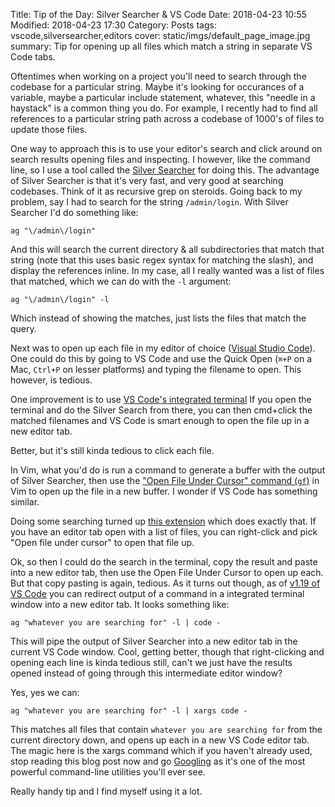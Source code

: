 Title: Tip of the Day: Silver Searcher & VS Code
Date: 2018-04-23 10:55
Modified: 2018-04-23 17:30
Category: Posts
tags: vscode,silversearcher,editors
cover: static/imgs/default_page_image.jpg
summary: Tip for opening up all files which match a string in separate VS Code tabs.

Oftentimes when working on a project you'll need to search through the codebase for
a particular string.  Maybe it's looking for occurances of a variable, maybe a particular
include statement, whatever, this "needle in a haystack" is a common thing you do.
For example, I recently had to find all references to a particular string path across
a codebase of 1000's of files to update those files.

One way to approach this is to use your editor's search and click around on search
results opening files and inspecting.  I however, like the command line, so I use
a tool called the [Silver Searcher](https://github.com/ggreer/the_silver_searcher)
for doing this.  The advantage of Silver Searcher is that it's very fast, and very
good at searching codebases.  Think of it as recursive grep on steroids.  Going
back to my problem, say I had to search for the string `/admin/login`.  With
Silver Searcher I'd do something like:

```shell
ag "\/admin\/login"
```

And this will search the current directory & all subdirectories that match that
string (note that this uses basic regex syntax for matching the slash), and display
the references inline.  In my case, all I really wanted was a list of files that
matched, which we can do with the `-l` argument:

```shell
ag "\/admin\/login" -l
```

Which instead of showing the matches, just lists the files that match the query.

Next was to open up each file in my editor of choice
([Visual Studio Code](https://code.visualstudio.com/)).  One could do this by
going to VS Code and use the Quick Open (`⌘+P` on a Mac, `Ctrl+P` on lesser
platforms) and typing the filename to open.  This however, is tedious.

One improvement is to use
[VS Code's integrated terminal](https://code.visualstudio.com/docs/editor/integrated-terminal)
If you open the terminal and do the Silver Search from there, you can then cmd+click
the matched filenames and VS Code is smart enough to open the file up in a new
editor tab.

Better, but it's still kinda tedious to click each file.

In Vim, what you'd do is run a command to generate a buffer with the output of Silver
Searcher, then use the
["Open File Under Cursor" command (`gf`)](http://vim.wikia.com/wiki/Open_file_under_cursor)
in Vim to open up the file in a new buffer.  I wonder if VS Code has something similar.

Doing some searching turned up
[this extension](https://marketplace.visualstudio.com/items?itemName=Fr43nk.seito-openfile)
which does exactly that.  If you have an editor tab open with a list of files, you can
right-click and pick "Open file under cursor" to open that file up.

Ok, so then I could do the search in the terminal, copy the result and paste into a new
editor tab, then use the Open File Under Cursor to open up each.  But that copy pasting
is again, tedious.  As it turns out though, as of
[v1.19 of VS Code](https://code.visualstudio.com/updates/v1_19#_pipe-output-directly-into-vs-code)
you can redirect
output of a command in a integrated terminal window into a new editor tab.  It looks
something like:

```shell
ag "whatever you are searching for" -l | code -
```

This will pipe the output of Silver Searcher into a new editor tab in the current VS
Code window.  Cool, getting better, though that right-clicking and opening each line
is kinda tedious still, can't we just have the results opened instead of going through
this intermediate editor window?

Yes, yes we can:

```shell
ag "whatever you are searching for" -l | xargs code -
```

This matches all files that contain `whatever you are searching for` from the current
directory down, and opens up each in a new VS Code editor tab.  The magic here is the
xargs command which if you haven't already used, stop reading this
blog post now and go [Googling](http://lmgtfy.com/?q=xargs) as it's one of the most powerful
command-line utilities you'll ever see.

Really handy tip and I find myself using it a lot.
